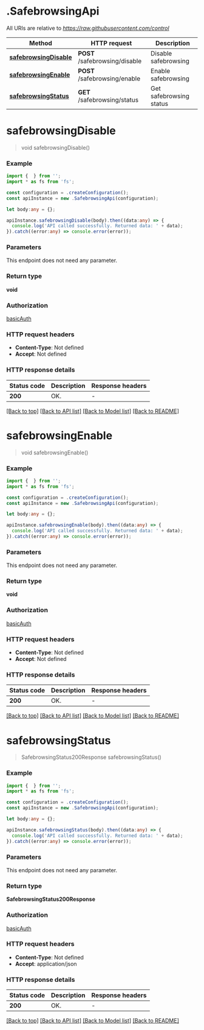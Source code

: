 # .SafebrowsingApi

All URIs are relative to *https://raw.githubusercontent.com/control*

Method | HTTP request | Description
------------- | ------------- | -------------
[**safebrowsingDisable**](SafebrowsingApi.md#safebrowsingDisable) | **POST** /safebrowsing/disable | Disable safebrowsing
[**safebrowsingEnable**](SafebrowsingApi.md#safebrowsingEnable) | **POST** /safebrowsing/enable | Enable safebrowsing
[**safebrowsingStatus**](SafebrowsingApi.md#safebrowsingStatus) | **GET** /safebrowsing/status | Get safebrowsing status


# **safebrowsingDisable**
> void safebrowsingDisable()


### Example


```typescript
import {  } from '';
import * as fs from 'fs';

const configuration = .createConfiguration();
const apiInstance = new .SafebrowsingApi(configuration);

let body:any = {};

apiInstance.safebrowsingDisable(body).then((data:any) => {
  console.log('API called successfully. Returned data: ' + data);
}).catch((error:any) => console.error(error));
```


### Parameters
This endpoint does not need any parameter.


### Return type

**void**

### Authorization

[basicAuth](README.md#basicAuth)

### HTTP request headers

 - **Content-Type**: Not defined
 - **Accept**: Not defined


### HTTP response details
| Status code | Description | Response headers |
|-------------|-------------|------------------|
**200** | OK. |  -  |

[[Back to top]](#) [[Back to API list]](README.md#documentation-for-api-endpoints) [[Back to Model list]](README.md#documentation-for-models) [[Back to README]](README.md)

# **safebrowsingEnable**
> void safebrowsingEnable()


### Example


```typescript
import {  } from '';
import * as fs from 'fs';

const configuration = .createConfiguration();
const apiInstance = new .SafebrowsingApi(configuration);

let body:any = {};

apiInstance.safebrowsingEnable(body).then((data:any) => {
  console.log('API called successfully. Returned data: ' + data);
}).catch((error:any) => console.error(error));
```


### Parameters
This endpoint does not need any parameter.


### Return type

**void**

### Authorization

[basicAuth](README.md#basicAuth)

### HTTP request headers

 - **Content-Type**: Not defined
 - **Accept**: Not defined


### HTTP response details
| Status code | Description | Response headers |
|-------------|-------------|------------------|
**200** | OK. |  -  |

[[Back to top]](#) [[Back to API list]](README.md#documentation-for-api-endpoints) [[Back to Model list]](README.md#documentation-for-models) [[Back to README]](README.md)

# **safebrowsingStatus**
> SafebrowsingStatus200Response safebrowsingStatus()


### Example


```typescript
import {  } from '';
import * as fs from 'fs';

const configuration = .createConfiguration();
const apiInstance = new .SafebrowsingApi(configuration);

let body:any = {};

apiInstance.safebrowsingStatus(body).then((data:any) => {
  console.log('API called successfully. Returned data: ' + data);
}).catch((error:any) => console.error(error));
```


### Parameters
This endpoint does not need any parameter.


### Return type

**SafebrowsingStatus200Response**

### Authorization

[basicAuth](README.md#basicAuth)

### HTTP request headers

 - **Content-Type**: Not defined
 - **Accept**: application/json


### HTTP response details
| Status code | Description | Response headers |
|-------------|-------------|------------------|
**200** | OK. |  -  |

[[Back to top]](#) [[Back to API list]](README.md#documentation-for-api-endpoints) [[Back to Model list]](README.md#documentation-for-models) [[Back to README]](README.md)


